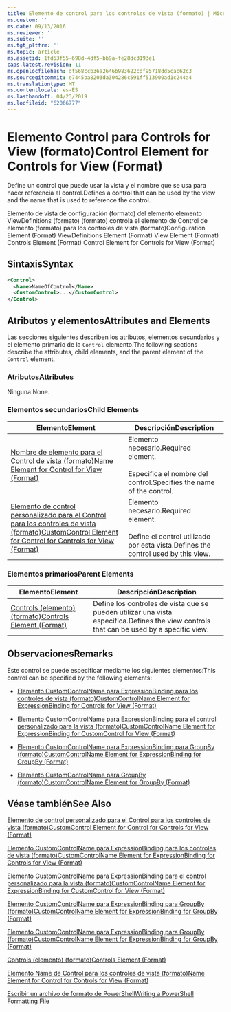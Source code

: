 ```yaml
---
title: Elemento de control para los controles de vista (formato) | Microsoft Docs
ms.custom: ''
ms.date: 09/13/2016
ms.reviewer: ''
ms.suite: ''
ms.tgt_pltfrm: ''
ms.topic: article
ms.assetid: 1fd53f55-698d-4df5-bb9a-fe28dc3193e1
caps.latest.revision: 11
ms.openlocfilehash: df568ccb36a2646b983622cdf95718dd5cac62c3
ms.sourcegitcommit: e7445ba8203da304286c591ff513900ad1c244a4
ms.translationtype: MT
ms.contentlocale: es-ES
ms.lasthandoff: 04/23/2019
ms.locfileid: "62066777"
---
```

# <a name="control-element-for-controls-for-view--format"></a><span data-ttu-id="23d25-102">Elemento Control para Controls for View (formato)</span><span class="sxs-lookup"><span data-stu-id="23d25-102">Control Element for Controls for View  (Format)</span></span>

<span data-ttu-id="23d25-103">Define un control que puede usar la vista y el nombre que se usa para hacer referencia al control.</span><span class="sxs-lookup"><span data-stu-id="23d25-103">Defines a control that can be used by the view and the name that is used to reference the control.</span></span>

<span data-ttu-id="23d25-104">Elemento de vista de configuración (formato) del elemento elemento ViewDefinitions (formato) (formato) controla el elemento de Control de elemento (formato) para los controles de vista (formato)</span><span class="sxs-lookup"><span data-stu-id="23d25-104">Configuration Element (Format) ViewDefinitions Element (Format) View Element (Format) Controls Element (Format) Control Element for Controls for View (Format)</span></span>

## <a name="syntax"></a><span data-ttu-id="23d25-105">Sintaxis</span><span class="sxs-lookup"><span data-stu-id="23d25-105">Syntax</span></span>

```xml
<Control>
  <Name>NameOfControl</Name>
  <CustomControl>...</CustomControl>
</Control>
```

## <a name="attributes-and-elements"></a><span data-ttu-id="23d25-106">Atributos y elementos</span><span class="sxs-lookup"><span data-stu-id="23d25-106">Attributes and Elements</span></span>

<span data-ttu-id="23d25-107">Las secciones siguientes describen los atributos, elementos secundarios y el elemento primario de la `Control` elemento.</span><span class="sxs-lookup"><span data-stu-id="23d25-107">The following sections describe the attributes, child elements, and the parent element of the `Control` element.</span></span>

### <a name="attributes"></a><span data-ttu-id="23d25-108">Atributos</span><span class="sxs-lookup"><span data-stu-id="23d25-108">Attributes</span></span>

<span data-ttu-id="23d25-109">Ninguna.</span><span class="sxs-lookup"><span data-stu-id="23d25-109">None.</span></span>

### <a name="child-elements"></a><span data-ttu-id="23d25-110">Elementos secundarios</span><span class="sxs-lookup"><span data-stu-id="23d25-110">Child Elements</span></span>

|<span data-ttu-id="23d25-111">Elemento</span><span class="sxs-lookup"><span data-stu-id="23d25-111">Element</span></span>|<span data-ttu-id="23d25-112">Descripción</span><span class="sxs-lookup"><span data-stu-id="23d25-112">Description</span></span>|
|-------------|-----------------|
|[<span data-ttu-id="23d25-113">Nombre de elemento para el Control de vista (formato)</span><span class="sxs-lookup"><span data-stu-id="23d25-113">Name Element for Control for View (Format)</span></span>](./name-element-for-control-for-controls-for-view-format.md)|<span data-ttu-id="23d25-114">Elemento necesario.</span><span class="sxs-lookup"><span data-stu-id="23d25-114">Required element.</span></span><br /><br /> <span data-ttu-id="23d25-115">Especifica el nombre del control.</span><span class="sxs-lookup"><span data-stu-id="23d25-115">Specifies the name of the control.</span></span>|
|[<span data-ttu-id="23d25-116">Elemento de control personalizado para el Control para los controles de vista (formato)</span><span class="sxs-lookup"><span data-stu-id="23d25-116">CustomControl Element for Control for Controls for View (Format)</span></span>](./customcontrol-element-for-control-for-controls-for-view-format.md)|<span data-ttu-id="23d25-117">Elemento necesario.</span><span class="sxs-lookup"><span data-stu-id="23d25-117">Required element.</span></span><br /><br /> <span data-ttu-id="23d25-118">Define el control utilizado por esta vista.</span><span class="sxs-lookup"><span data-stu-id="23d25-118">Defines the control used by this view.</span></span>|

### <a name="parent-elements"></a><span data-ttu-id="23d25-119">Elementos primarios</span><span class="sxs-lookup"><span data-stu-id="23d25-119">Parent Elements</span></span>

|<span data-ttu-id="23d25-120">Elemento</span><span class="sxs-lookup"><span data-stu-id="23d25-120">Element</span></span>|<span data-ttu-id="23d25-121">Descripción</span><span class="sxs-lookup"><span data-stu-id="23d25-121">Description</span></span>|
|-------------|-----------------|
|[<span data-ttu-id="23d25-122">Controls (elemento) (formato)</span><span class="sxs-lookup"><span data-stu-id="23d25-122">Controls Element (Format)</span></span>](./controls-element-for-view-format.md)|<span data-ttu-id="23d25-123">Define los controles de vista que se pueden utilizar una vista específica.</span><span class="sxs-lookup"><span data-stu-id="23d25-123">Defines the view controls that can be used by a specific view.</span></span>|

## <a name="remarks"></a><span data-ttu-id="23d25-124">Observaciones</span><span class="sxs-lookup"><span data-stu-id="23d25-124">Remarks</span></span>

<span data-ttu-id="23d25-125">Este control se puede especificar mediante los siguientes elementos:</span><span class="sxs-lookup"><span data-stu-id="23d25-125">This control can be specified by the following elements:</span></span>

- [<span data-ttu-id="23d25-126">Elemento CustomControlName para ExpressionBinding para los controles de vista (formato)</span><span class="sxs-lookup"><span data-stu-id="23d25-126">CustomControlName Element for ExpressionBinding for Controls for View (Format)</span></span>](./customcontrolname-element-for-expressionbinding-for-controls-for-view-format.md)

- [<span data-ttu-id="23d25-127">Elemento CustomControlName para ExpressionBinding para el control personalizado para la vista (formato)</span><span class="sxs-lookup"><span data-stu-id="23d25-127">CustomControlName Element for ExpressionBinding for CustomControl for View (Format)</span></span>](./customcontrolname-element-for-expressionbinding-for-customcontrol-for-view-format.md)

- [<span data-ttu-id="23d25-128">Elemento CustomControlName para ExpressionBinding para GroupBy (formato)</span><span class="sxs-lookup"><span data-stu-id="23d25-128">CustomControlName Element for ExpressionBinding for GroupBy (Format)</span></span>](./customcontrolname-element-for-expressionbinding-for-groupby-format.md)

- [<span data-ttu-id="23d25-129">Elemento CustomControlName para GroupBy (formato)</span><span class="sxs-lookup"><span data-stu-id="23d25-129">CustomControlName Element for GroupBy (Format)</span></span>](./customcontrolname-element-for-groupby-format.md)

## <a name="see-also"></a><span data-ttu-id="23d25-130">Véase también</span><span class="sxs-lookup"><span data-stu-id="23d25-130">See Also</span></span>

[<span data-ttu-id="23d25-131">Elemento de control personalizado para el Control para los controles de vista (formato)</span><span class="sxs-lookup"><span data-stu-id="23d25-131">CustomControl Element for Control for Controls for View (Format)</span></span>](./customcontrol-element-for-control-for-controls-for-view-format.md)

[<span data-ttu-id="23d25-132">Elemento CustomControlName para ExpressionBinding para los controles de vista (formato)</span><span class="sxs-lookup"><span data-stu-id="23d25-132">CustomControlName Element for ExpressionBinding for Controls for View (Format)</span></span>](./customcontrolname-element-for-expressionbinding-for-controls-for-view-format.md)

[<span data-ttu-id="23d25-133">Elemento CustomControlName para ExpressionBinding para el control personalizado para la vista (formato)</span><span class="sxs-lookup"><span data-stu-id="23d25-133">CustomControlName Element for ExpressionBinding for CustomControl for View (Format)</span></span>](./customcontrolname-element-for-expressionbinding-for-customcontrol-for-view-format.md)

[<span data-ttu-id="23d25-134">Elemento CustomControlName para ExpressionBinding para GroupBy (formato)</span><span class="sxs-lookup"><span data-stu-id="23d25-134">CustomControlName Element for ExpressionBinding for GroupBy (Format)</span></span>](./customcontrolname-element-for-expressionbinding-for-groupby-format.md)

[<span data-ttu-id="23d25-135">Elemento CustomControlName para ExpressionBinding para GroupBy (formato)</span><span class="sxs-lookup"><span data-stu-id="23d25-135">CustomControlName Element for ExpressionBinding for GroupBy (Format)</span></span>](./customcontrolname-element-for-expressionbinding-for-groupby-format.md)

[<span data-ttu-id="23d25-136">Controls (elemento) (formato)</span><span class="sxs-lookup"><span data-stu-id="23d25-136">Controls Element (Format)</span></span>](./controls-element-for-view-format.md)

[<span data-ttu-id="23d25-137">Elemento Name de Control para los controles de vista (formato)</span><span class="sxs-lookup"><span data-stu-id="23d25-137">Name Element for Control for Controls for View (Format)</span></span>](./name-element-for-control-for-controls-for-view-format.md)

[<span data-ttu-id="23d25-138">Escribir un archivo de formato de PowerShell</span><span class="sxs-lookup"><span data-stu-id="23d25-138">Writing a PowerShell Formatting File</span></span>](./writing-a-powershell-formatting-file.md)
